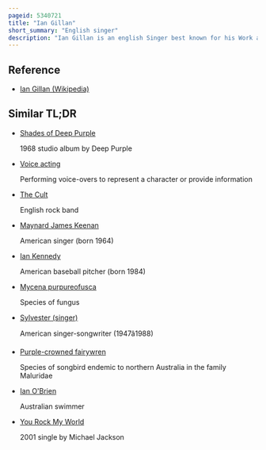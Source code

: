 ```yaml
---
pageid: 5340721
title: "Ian Gillan"
short_summary: "English singer"
description: "Ian Gillan is an english Singer best known for his Work as the Lead Singer and Lyricist for the Rock Band deep Purple. He is known for his strong and wide-ranging Singing Voice."
---
```


## Reference

- [Ian Gillan (Wikipedia)](https://en.wikipedia.org/?curid=5340721)

## Similar TL;DR

- [Shades of Deep Purple](/tldr/en/shades-of-deep-purple)

  1968 studio album by Deep Purple

- [Voice acting](/tldr/en/voice-acting)

  Performing voice-overs to represent a character or provide information

- [The Cult](/tldr/en/the-cult)

  English rock band

- [Maynard James Keenan](/tldr/en/maynard-james-keenan)

  American singer (born 1964)

- [Ian Kennedy](/tldr/en/ian-kennedy)

  American baseball pitcher (born 1984)

- [Mycena purpureofusca](/tldr/en/mycena-purpureofusca)

  Species of fungus

- [Sylvester (singer)](/tldr/en/sylvester-singer)

  American singer-songwriter (1947â1988)

- [Purple-crowned fairywren](/tldr/en/purple-crowned-fairywren)

  Species of songbird endemic to northern Australia in the family Maluridae

- [Ian O'Brien](/tldr/en/ian-obrien)

  Australian swimmer

- [You Rock My World](/tldr/en/you-rock-my-world)

  2001 single by Michael Jackson
